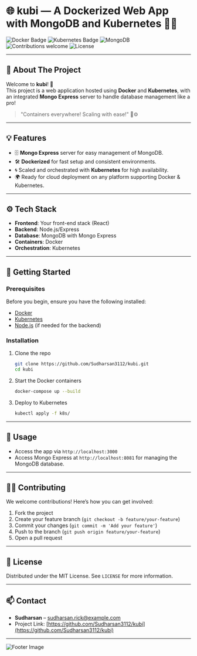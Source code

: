 # 🌐 **kubi** — A Dockerized Web App with MongoDB and Kubernetes 🐳✨

![Docker Badge](https://img.shields.io/badge/docker-ready-blue)
![Kubernetes Badge](https://img.shields.io/badge/kubernetes-deployed-brightgreen)
![MongoDB](https://img.shields.io/badge/MongoDB-express-green)
![Contributions welcome](https://img.shields.io/badge/contributions-welcome-brightgreen)
![License](https://img.shields.io/github/license/Sudharsan3112/kubi)

---

## 🦄 **About The Project**

Welcome to **kubi**! 🚀  
This project is a web application hosted using **Docker** and **Kubernetes**, with an integrated **Mongo Express** server to handle database management like a pro!

> "Containers everywhere! Scaling with ease!" 🐳⚙️

---

## 💡 **Features**

- 🗄️ **Mongo Express** server for easy management of MongoDB.
- 🛠️ **Dockerized** for fast setup and consistent environments.
- 🌀 Scaled and orchestrated with **Kubernetes** for high availability.
- 🌍 Ready for cloud deployment on any platform supporting Docker & Kubernetes.

---

## ⚙️ **Tech Stack**

- **Frontend**: Your front-end stack (React)
- **Backend**: Node.js/Express
- **Database**: MongoDB with Mongo Express
- **Containers**: Docker
- **Orchestration**: Kubernetes

---

## 🚀 **Getting Started**

### Prerequisites

Before you begin, ensure you have the following installed:

- [Docker](https://www.docker.com/get-started)
- [Kubernetes](https://kubernetes.io/docs/setup/)
- [Node.js](https://nodejs.org/) (if needed for the backend)

### Installation

1. Clone the repo
    ```bash
    git clone https://github.com/Sudharsan3112/kubi.git
    cd kubi
    ```

2. Start the Docker containers
    ```bash
    docker-compose up --build
    ```

3. Deploy to Kubernetes
    ```bash
    kubectl apply -f k8s/
    ```

---

## 🎯 **Usage**

- Access the app via `http://localhost:3000`
- Access Mongo Express at `http://localhost:8081` for managing the MongoDB database.

---

## 🧑‍💻 **Contributing**

We welcome contributions! Here’s how you can get involved:

1. Fork the project
2. Create your feature branch (`git checkout -b feature/your-feature`)
3. Commit your changes (`git commit -m 'Add your feature'`)
4. Push to the branch (`git push origin feature/your-feature`)
5. Open a pull request

---

## 📝 **License**

Distributed under the MIT License. See `LICENSE` for more information.

---

## 📫 **Contact**

- **Sudharsan** – sudharsan.rick@example.com  
- Project Link: [https://github.com/Sudharsan3112/kubi](https://github.com/Sudharsan3112/kubi)

---

![Footer Image](https://user-images.githubusercontent.com/footer_image)
